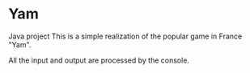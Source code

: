 # Yam
Java project
This is a simple realization of the popular game in France "Yam".

All the input and output are processed by the console.
